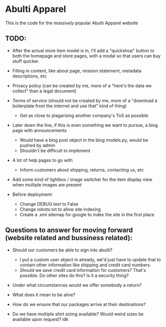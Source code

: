 # Abulti Apparel

This is the code for the *massively* popular Abulti Apparel website

## TODO:

* After the actual store item model is in, I'll add a "quickshop" button to both the homepage and store pages, with a modal so that users can buy stuff quicker.

* Filling in content, like about page, mission statement, metadata descriptions, etc
* Privacy policy (can be created by me, more of a "here's the data we collect" than a legal document)
* Terms of service (should not be created by me, more of a "download a boilerplate from the internet and use that" kind of thing)
	* Get as close to plagarising another company's ToS as possible

* Later down the line, if this is even something we want to pursue, a blog page with announcements
	* Would have a blog post object in the blog models.py, would be pushed by admin
	* Shouldn't be difficult to implement

* A lot of help pages to go with
	* Inform customers about shipping, returns, contacting us, etc

* Add some kind of lightbox / image switcher for the item display view when multiple images are present

* Before deployment:
	* Change DEBUG.text to False
	* Change robots.txt to allow site indexing
	* Create a .xml sitemap for google to index the site in the first place


## Questions to answer for moving forward (website related and bussiness related):

* Should our customers be able to sign into abulti?
	* I put a custom user object in already, we'd just have to update that to contain other information like shipping and credit card numbers.
	* Should we save credit card information for customers? That's possible. Do other sites do this? Is it a security thing?

* Under what circumstances would we offer somebody a return?

* What does it mean to be alive?

* How do we ensure that our packages arrive at their destinations?

* Do we have multiple shirt sizing available? Would weird sizes be available upon request? idk